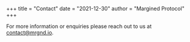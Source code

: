 +++
title = "Contact"
date = "2021-12-30"
author = "Margined Protocol"
+++

For more information or enquiries please reach out to us at <contact@mrgnd.io>.
